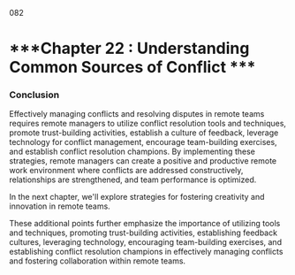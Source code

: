 082

# ***Chapter 22 : Understanding Common Sources of Conflict ***


### **Conclusion**

Effectively managing conflicts and resolving disputes in remote teams requires remote managers to utilize conflict resolution tools and techniques, promote trust-building activities, establish a culture of feedback, leverage technology for conflict management, encourage team-building exercises, and establish conflict resolution champions. By implementing these strategies, remote managers can create a positive and productive remote work environment where conflicts are addressed constructively, relationships are strengthened, and team performance is optimized.

In the next chapter, we'll explore strategies for fostering creativity and innovation in remote teams.

These additional points further emphasize the importance of utilizing tools and techniques, promoting trust-building activities, establishing feedback cultures, leveraging technology, encouraging team-building exercises, and establishing conflict resolution champions in effectively managing conflicts and fostering collaboration within remote teams.

